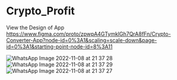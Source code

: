 # Crypto_Profit

View the Design of App
https://www.figma.com/proto/zpwpA4GTymklGh7QrA8fFn/Crypto-Converter-App?node-id=0%3A1&scaling=scale-down&page-id=0%3A1&starting-point-node-id=8%3A11

![WhatsApp Image 2022-11-08 at 21 37 28](https://user-images.githubusercontent.com/62393328/200630362-710c99a0-3306-4c20-a817-8c41abe3eb89.jpeg)
![WhatsApp Image 2022-11-08 at 21 37 29](https://user-images.githubusercontent.com/62393328/200630368-ce3a68af-0e8f-4c68-9645-3d9619717625.jpeg)
![WhatsApp Image 2022-11-08 at 21 37 27](https://user-images.githubusercontent.com/62393328/200630373-ef11ad09-6991-42dd-8f33-81d3de7d7319.jpeg)
